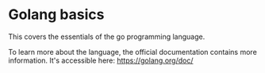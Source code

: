 # Golang basics

This covers the essentials of the go programming language.

To learn more about the language, the official documentation contains more information.
It's accessible here: https://golang.org/doc/